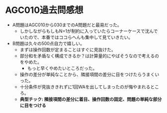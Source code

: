 # AGC010過去問感想

- A問題はAGC010から030までのA問題だと最易だった。
  - しかしながらもしもN=1が制約に入っていたらコーナーケースで沈んでいたので、本番ではココらへんも集中して見ていきたい。
- B問題は久々の500点自力で嬉しい。
  - まずは操作回数が定まることはすぐに見抜けた。
  - 部分和を矛盾なく構成できるか？は計算量的にやばそうなので考えるのをやめた。
    - もっと早くやめたいところだった。
  - 操作の差分が単純なことから、隣接項間の差分に目をつけたらうまくいった。
  - 十分条件が見抜ききれずに1回WAを出してしまったのが悔やまれるところ。
  - **典型チック: 隣接項間の差分に着目、操作回数の固定、問題の単純な部分に目をつける**
